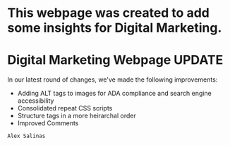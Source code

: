 # This webpage was created to add some insights for Digital Marketing.

# Digital Marketing Webpage UPDATE
In our latest round of changes, we've made the following improvements:
 
- Adding ALT tags to images for ADA compliance and search engine accessibility
- Consolidated repeat CSS scripts
- Structure tags in a more heirarchal order
- Improved Comments



```
Alex Salinas
